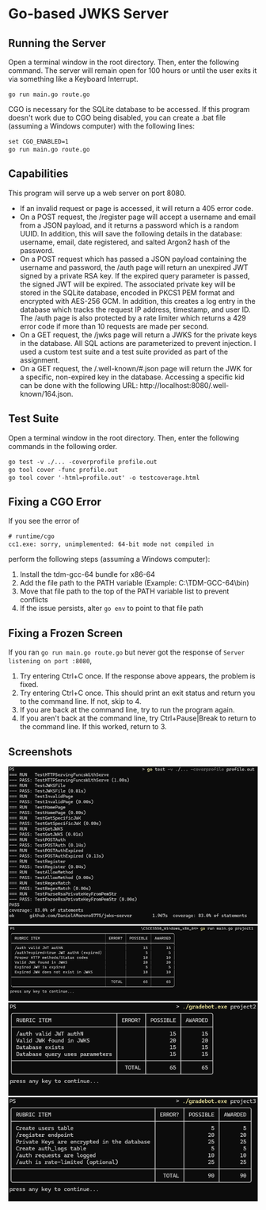 # Go-based JWKS Server

## Running the Server
Open a terminal window in the root directory. Then, enter the following command. The server will remain open for 100 hours or until the user exits it via something like a Keyboard Interrupt.
```
go run main.go route.go
```
CGO is necessary for the SQLite database to be accessed. If this program doesn't work due to CGO being disabled, you can create a .bat file (assuming a Windows computer) with the following lines:
```
set CGO_ENABLED=1
go run main.go route.go
```

## Capabilities

This program will serve up a web server on port 8080.
 * If an invalid request or page is accessed, it will return a 405 error code.
 * On a POST request, the /register page will accept a username and email from a JSON payload, and it returns a password which is a random UUID. In addition, this will save the following details in the database: username, email, date registered, and salted Argon2 hash of the password.
 * On a POST request which has passed a JSON payload containing the username and password, the /auth page will return an unexpired JWT signed by a private RSA key. If the expired query parameter is passed, the signed JWT will be expired. The associated private key will be stored in the SQLite database, encoded in PKCS1 PEM format and encrypted with AES-256 GCM. In addition, this creates a log entry in the database which tracks the request IP address, timestamp, and user ID. The /auth page is also protected by a rate limiter which returns a 429 error code if more than 10 requests are made per second.
 * On a GET request, the /jwks page will return a JWKS for the private keys in the database. All SQL actions are parameterized to prevent injection. I used a custom test suite and a test suite provided as part of the assignment.
 * On a GET request, the /.well-known/#.json page will return the JWK for a specific, non-expired key in the database. Accessing a specific kid can be done with the following URL: http://localhost:8080/.well-known/164.json.

## Test Suite
Open a terminal window in the root directory. Then, enter the following commands in the following order.
```
go test -v ./... -coverprofile profile.out
go tool cover -func profile.out
go tool cover '-html=profile.out' -o testcoverage.html
```

## Fixing a CGO Error
If you see the error of
```
# runtime/cgo
cc1.exe: sorry, unimplemented: 64-bit mode not compiled in
```
perform the following steps (assuming a Windows computer):
 1. Install the tdm-gcc-64 bundle for x86-64
 2. Add the file path to the PATH variable (Example: C:\TDM-GCC-64\bin)
 3. Move that file path to the top of the PATH variable list to prevent conflicts
 4. If the issue persists, alter `go env` to point to that file path

## Fixing a Frozen Screen
If you ran `go run main.go route.go` but never got the response of `Server listening on port :8080`,
 1. Try entering Ctrl+C once. If the response above appears, the problem is fixed.
 2. Try entering Ctrl+C once. This should print an exit status and return you to the command line. If not, skip to 4.
 3. If you are back at the command line, try to run the program again.
 4. If you aren't back at the command line, try Ctrl+Pause|Break to return to the command line. If this worked, return to 3.

## Screenshots
![Coverage of Custom Test Suite](./Custom-Test-Suite-Screenshot.png)
![Rubric Result of Gradebot Project 1](./Gradebot-Screenshot-Project1.png)
![Rubric Result of Gradebot Project 2](./Gradebot-Screenshot-Project2.png)
![Rubric Result of Gradebot Project 3](./Gradebot-Screenshot-Project3.png)